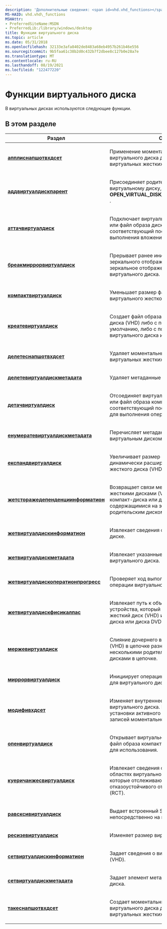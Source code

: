 ```yaml
---
description: 'Дополнительные сведения: <span id=vhd.vhd_functions></span> функции виртуального диска'
MS-HAID: vhd.vhd\_functions
MSHAttr:
- PreferredSiteName:MSDN
- PreferredLib:/library/windows/desktop
title: Функции виртуального диска
ms.topic: article
ms.date: 05/31/2018
ms.openlocfilehash: 32133e3afa8402de8483a68eb4957b261b46e556
ms.sourcegitcommit: 9b5faa61c38b2d0c432b7f2dbee8c127b0e28a7e
ms.translationtype: MT
ms.contentlocale: ru-RU
ms.lasthandoff: 08/19/2021
ms.locfileid: "122477220"
---
```

# <a name="span-idvhdvhd_functionsspanvirtual-disk-functions"></a><span id="vhd.vhd_functions"></span>Функции виртуального диска

В виртуальных дисках используются следующие функции.

## <a name="span-idin_this_sectionspanin-this-section"></a><span id="in_this_section"></span>В этом разделе


| Раздел | Описание | 
|-------|-------------|
| <p><a href="/windows/win32/api/virtdisk/nf-virtdisk-applysnapshotvhdset"><strong>апплиснапшотвхдсет</strong></a></p> | <p>Применение моментального снимка текущего виртуального диска для файлов набора виртуальных жестких дисков.</p> | 
| <p><a href="/windows/desktop/api/virtdisk/nf-virtdisk-addvirtualdiskparent"><strong>аддвиртуалдискпарент</strong></a></p> | <p>Присоединяет родительский объект к виртуальному диску, открытому с флагом <strong>OPEN_VIRTUAL_DISK_FLAG_CUSTOM_DIFF_CHAIN</strong> .</p> | 
| <p><a href="/windows/win32/api/virtdisk/nf-virtdisk-attachvirtualdisk"><strong>аттачвиртуалдиск</strong></a></p> | <p>Подключает виртуальный жесткий диск (VHD) или файл образа диска DVD (ISO), находя соответствующий поставщик VHD для выполнения вложения.</p> | 
| <p><a href="/windows/win32/api/virtdisk/nf-virtdisk-breakmirrorvirtualdisk"><strong>бреакмиррорвиртуалдиск</strong></a></p> | <p>Прерывает ранее инициированную операцию зеркального отображения и устанавливает зеркальное отображение в качестве активного виртуального диска.</p> | 
| <p><a href="/windows/win32/api/virtdisk/nf-virtdisk-compactvirtualdisk"><strong>компактвиртуалдиск</strong></a></p> | <p>Уменьшает размер файла резервного хранилища виртуального жесткого диска (VHD).</p> | 
| <p><a href="/windows/win32/api/virtdisk/nf-virtdisk-createvirtualdisk"><strong>креатевиртуалдиск</strong></a></p> | <p>Создает файл образа виртуального жесткого диска (VHD) либо с помощью параметров по умолчанию, либо с помощью существующего виртуального диска или физического диска.</p> | 
| <p><a href="/windows/win32/api/virtdisk/nf-virtdisk-deletesnapshotvhdset"><strong>делетеснапшотвхдсет</strong></a></p> | <p>Удаляет моментальный снимок из файла набора виртуальных жестких дисков.</p> | 
| <p><a href="/windows/desktop/api/virtdisk/nf-virtdisk-deletevirtualdiskmetadata"><strong>делетевиртуалдискметадата</strong></a></p> | <p>Удаляет метаданные с виртуального диска.</p> | 
| <p><a href="/windows/win32/api/virtdisk/nf-virtdisk-detachvirtualdisk"><strong>детачвиртуалдиск</strong></a></p> | <p>Отсоединяет виртуальный жесткий диск (VHD) или файл образа компакт-диска или DVD, находя соответствующий поставщик виртуальных дисков для выполнения операции.</p> | 
| <p><a href="/windows/desktop/api/virtdisk/nf-virtdisk-enumeratevirtualdiskmetadata"><strong>енумератевиртуалдискметадата</strong></a></p> | <p>Перечисляет метаданные, связанные с виртуальным диском.</p> | 
| <p><a href="/windows/win32/api/virtdisk/nf-virtdisk-expandvirtualdisk"><strong>експандвиртуалдиск</strong></a></p> | <p>Увеличивает размер фиксированного или динамически расширяемого виртуального жесткого диска (VHD).</p> | 
| <p><a href="/windows/win32/api/virtdisk/nf-virtdisk-getstoragedependencyinformation"><strong>жетсторажедепенденциинформатион</strong></a></p> | <p>Возвращает связи между виртуальными жесткими дисками (VHD) или файлом образа компакт-диска или диска DVD (ISO) или томами, содержащимися на этих дисках, и их родительским диском или томом.</p> | 
| <p><a href="/windows/win32/api/virtdisk/nf-virtdisk-getvirtualdiskinformation"><strong>жетвиртуалдискинформатион</strong></a></p> | <p>Извлекает сведения о виртуальном жестком диске.</p> | 
| <p><a href="/windows/desktop/api/virtdisk/nf-virtdisk-getvirtualdiskmetadata"><strong>жетвиртуалдискметадата</strong></a></p> | <p>Извлекает указанные метаданные из виртуального диска.</p> | 
| <p><a href="/windows/win32/api/virtdisk/nf-virtdisk-getvirtualdiskoperationprogress"><strong>жетвиртуалдископератионпрогресс</strong></a></p> | <p>Проверяет ход выполнения асинхронной операции виртуального жесткого диска (VHD).</p> | 
| <p><a href="/windows/win32/api/virtdisk/nf-virtdisk-getvirtualdiskphysicalpath"><strong>жетвиртуалдискфисикалпас</strong></a></p> | <p>Извлекает путь к объекту физического устройства, который содержит виртуальный жесткий диск (VHD) или файл образа компакт-диска или диска DVD (ISO).</p> | 
| <p><a href="/windows/win32/api/virtdisk/nf-virtdisk-mergevirtualdisk"><strong>мержевиртуалдиск</strong></a></p> | <p>Слияние дочернего виртуального жесткого диска (VHD) в цепочке разностного с одним или несколькими родительскими виртуальными дисками в цепочке.</p> | 
| <p><a href="/windows/win32/api/virtdisk/nf-virtdisk-mirrorvirtualdisk"><strong>миррорвиртуалдиск</strong></a></p> | <p>Инициирует операцию зеркального отображения для виртуального диска.</p> | 
| <p><a href="/windows/win32/api/virtdisk/nf-virtdisk-modifyvhdset"><strong>модифивхдсет</strong></a></p> | <p>Изменяет внутреннее содержимое файла виртуального диска. Можно использовать для установки активного листа или для исправления записей моментального снимка.</p> | 
| <p><a href="/windows/win32/api/virtdisk/nf-virtdisk-openvirtualdisk"><strong>опенвиртуалдиск</strong></a></p> | <p>Открывает виртуальный жесткий диск (VHD) или файл образа компакт-диска или диска DVD (ISO) для использования.</p> | 
| <p><a href="/windows/win32/api/virtdisk/nf-virtdisk-querychangesvirtualdisk"><strong>куеричанжесвиртуалдиск</strong></a></p> | <p>Извлекает сведения об изменениях в указанных областях виртуального жесткого диска (VHD), которые отслеживаются с помощью отказоустойчивого отслеживания изменений (RCT).</p> | 
| <p><a href="/windows/win32/api/virtdisk/nf-virtdisk-rawscsivirtualdisk"><strong>равсксивиртуалдиск</strong></a></p> | <p>Выдает встроенный SCSI-запрос непосредственно на виртуальный жесткий диск.</p> | 
| <p><a href="/windows/desktop/api/virtdisk/nf-virtdisk-resizevirtualdisk"><strong>ресизевиртуалдиск</strong></a></p> | <p>Изменяет размер виртуального диска.</p> | 
| <p><a href="/windows/win32/api/virtdisk/nf-virtdisk-setvirtualdiskinformation"><strong>сетвиртуалдискинформатион</strong></a></p> | <p>Задает сведения о виртуальном жестком диске (VHD).</p> | 
| <p><a href="/windows/desktop/api/virtdisk/nf-virtdisk-setvirtualdiskmetadata"><strong>сетвиртуалдискметадата</strong></a></p> | <p>Задает элемент метаданных для виртуального диска.</p> | 
| <p><a href="/windows/win32/api/virtdisk/nf-virtdisk-takesnapshotvhdset"><strong>такеснапшотвхдсет</strong></a></p> | <p>Создает моментальный снимок текущего виртуального диска для файлов набора виртуальных жестких дисков.</p> | 


 

 

 
